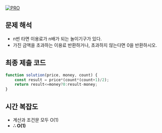 [![PRO]][Link]

## 문제 해석

- n번 타면 이용료가 n배가 되는 놀이기구가 있다.
- 가진 금액을 초과하는 이용료 반환하거나, 초과하지 않는다면 0을 반환하시오.

## 최종 제출 코드

```js
function solution(price, money, count) {
    const result = price*(count*(count+1)/2);
    return result<=money?0:result-money;
}
```

## 시간 복잡도

- 계산과 조건문 모두 O(1)
-   **∴ O(1)**


<!---------------------------------------------------------------------------->

[PRO]: https://github.com/GoSSaChin/algorithm-js/assets/107768516/67c43b52-bc3f-4571-a249-5519021afbb0
[Link]: https://school.programmers.co.kr/learn/courses/30/lessons/82612
